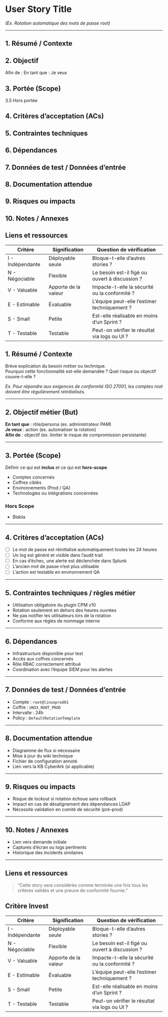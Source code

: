 # User Story Title  
_(Ex. Rotation automatique des mots de passe root)_

---
## 1. Résumé / Contexte
## 2. Objectif
Afin de : En tant que : Je veux 
## 3. Portée (Scope)
3.5 Hors portée
## 4. Critères d’acceptation (ACs)
## 5. Contraintes techniques
## 6. Dépendances
## 7. Données de test / Données d’entrée
## 8. Documentation attendue
## 9. Risques ou impacts
## 10. Notes / Annexes
## Liens et ressources 

| Critère      | Signification       | Question de vérification                         |
|--------------|---------------------|--------------------------------------------------|
| I - Indépendante | Déployable seule   | Bloque-t-elle d’autres stories ?                 |
| N - Négociable   | Flexible           | Le besoin est-il figé ou ouvert à discussion ?   |
| V - Valuable     | Apporte de la valeur | Impacte-t-elle la sécurité ou la conformité ?   |
| E - Estimable    | Évaluable          | L’équipe peut-elle l’estimer techniquement ?     |
| S - Small        | Petite              | Est-elle réalisable en moins d’un Sprint ?       |
| T - Testable     | Testable            | Peut-on vérifier le résultat via logs ou UI ?    |



## 1. Résumé / Contexte  
Brève explication du besoin métier ou technique.  
Pourquoi cette fonctionnalité est-elle demandée ? Quel risque ou objectif couvre-t-elle ?  

_Ex. Pour répondre aux exigences de conformité ISO 27001, les comptes root doivent être régulièrement réinitialisés._

---

## 2. Objectif métier (But)  
**En tant que** : rôle/persona (ex. administrateur PAM)  
**Je veux** : action (ex. automatiser la rotation)  
**Afin de** : objectif (ex. limiter le risque de compromission persistante)  

---

## 3. Portée (Scope)  
Définir ce qui est **inclus** et ce qui est **hors-scope**.  
- Comptes concernés  
- Coffres ciblés  
- Environnements (Prod / QA)  
- Technologies ou intégrations concernées  

### Hors Scope
- Blabla 

---

## 4. Critères d’acceptation (ACs)

- [ ] Le mot de passe est réinitialisé automatiquement toutes les 24 heures  
- [ ] Un log est généré et visible dans l’audit trail  
- [ ] En cas d’échec, une alerte est déclenchée dans Splunk  
- [ ] L’ancien mot de passe n’est plus utilisable  
- [ ] L’action est testable en environnement QA

---

## 5. Contraintes techniques / règles métier

- Utilisation obligatoire du plugin CPM v10  
- Rotation seulement en dehors des heures ouvrées  
- Ne pas notifier les utilisateurs lors de la rotation  
- Conforme aux règles de nommage interne  

---

## 6. Dépendances

- Infrastructure disponible pour test  
- Accès aux coffres concernés  
- Rôle RBAC correctement attribué  
- Coordination avec l’équipe SIEM pour les alertes

---

## 7. Données de test / Données d’entrée

- Compte : `root@linuxprod01`  
- Coffre : `UNIX_ROOT_PROD`  
- Intervalle : 24h  
- Policy : `DefaultRotationTemplate`

---

## 8. Documentation attendue

- Diagramme de flux si nécessaire  
- Mise à jour du wiki technique  
- Fichier de configuration annoté  
- Lien vers la KB CyberArk (si applicable)

---

## 9. Risques ou impacts

- Risque de lockout si rotation échoue sans rollback  
- Impact en cas de désalignement des dépendances LDAP  
- Nécessite validation en comité de sécurité (pré-prod)

---

## 10. Notes / Annexes

- Lien vers demande initiale  
- Captures d’écran ou logs pertinents  
- Historique des incidents similaires

---

## Liens et ressources 

> “Cette story sera considérée comme terminée une fois tous les critères validés et une preuve de conformité fournie.”

## Critère Invest


| Critère      | Signification       | Question de vérification                         |
|--------------|---------------------|--------------------------------------------------|
| I - Indépendante | Déployable seule   | Bloque-t-elle d’autres stories ?                 |
| N - Négociable   | Flexible           | Le besoin est-il figé ou ouvert à discussion ?   |
| V - Valuable     | Apporte de la valeur | Impacte-t-elle la sécurité ou la conformité ?   |
| E - Estimable    | Évaluable          | L’équipe peut-elle l’estimer techniquement ?     |
| S - Small        | Petite              | Est-elle réalisable en moins d’un Sprint ?       |
| T - Testable     | Testable            | Peut-on vérifier le résultat via logs ou UI ?    |
